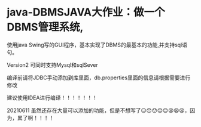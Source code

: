 # java-DBMSJAVA大作业：做一个DBMS管理系统,
使用java Swing写的GUI程序，基本实现了DBMS的最基本的功能,并支持sql语句。

Version2 可同时支持Mysql和sqlSever

编译前请将JDBC手动添加到库里面，db.properties里面的信息请根据需要进行修改

建议使用IDEA进行编译！！！！！！！

20210611
虽然还存在大量可以添加的功能，但是不想写了😑😯😯😌😌😫😫😫，因为，累了啊！！！！
